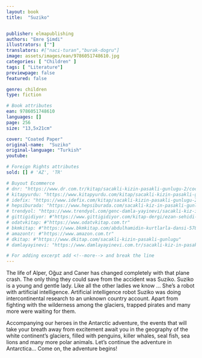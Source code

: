 ```yaml
---
layout: book
title:  "Suziko"


publisher: elmapublishing
authors: "Emre Şimdi"
illustrators: [""]
translators: #["naci-turan","burak-dogru"]
image: assets/images/ean/9786051748610.jpg
categories: [ "Children" ]
tags: [ "Literature"]
previewpage: false
featured: false

genre: children
type: fiction

# Book attributes
ean: 9786051748610
languages: []
page: 256
size: "13,5x21cm"

cover: "Coated Paper"
original-name:  "Suziko"
original-language: "Turkish"
youtube:

# Foreign Rights attributes
sold: [] # 'AZ', 'TR'

# Buyout Ecommerce
# dnr: "https://www.dr.com.tr/kitap/sacakli-kizin-pasakli-gunlugu-2/cocuk-ve-genclik/genclik-10-yas/roman-oyku/urunno=0001893059001"
# kitapyurdu: "https://www.kitapyurdu.com/kitap/sacakli-kizin-pasakli-gunlugu-2-/560122.html&filter_name=Sa%C3%A7akl%C4%B1+K%C4%B1z%27%C4%B1n+Pasakl%C4%B1+G%C3%BCnl%C3%BC%C4%9F%C3%BC+2"
# idefix: "https://www.idefix.com/kitap/sacakli-kizin-pasakli-gunlugu-2/cocuk-ve-genclik/genclik-10-yas/roman-oyku/urunno=0001893059001"
# hepsiburada: "https://www.hepsiburada.com/sacakli-kiz-in-pasakli-gunlugu-2-damla-yayinevi-p-HBV000012ER86"
# trendyol: "https://www.trendyol.com/genc-damla-yayinevi/sacakli-kiz-in-pasakli-gunlugu-2-p-54825777"
# gittigidiyor: #"https://www.gittigidiyor.com/kitap-dergi/ezan-sehidi-adnan-menderes_pdp_732728793"
# odatvkitap: #"https://www.odatvkitap.com.tr"
# bkmkitap: #"https://www.bkmkitap.com/abdulhamidin-kurtlarla-dansi-578226"
# amazontr: #"https://www.amazon.com.tr"
# dkitap: #"https://www.dkitap.com/sacakli-kizin-pasakli-gunlugu"
# damlayayinevi: "https://www.damlayayinevi.com.tr/sacakli-kiz-in-pasakli-gunlugu-2-bu-iste-bi-terslik-var"

# For adding excerpt add <!--more--> and break the line
---
```

The life of Alper, Oğuz and Caner has
changed completely with that plane crash.
The only thing they could save from the accident was Suziko.
Suziko is a young and gentle lady. Like all the other ladies we know ... She’s a robot with artificial intelligence. Artificial intelligence robot Suziko was doing intercontinental research to an unknown country account.
Apart from fighting with the wilderness among the glaciers, trapped pirates and many more were waiting for
them.

Accompanying our heroes in the Antarctic adventure, the events that will take your breath away
from excitement await you in the geography of the
white continent’s glaciers, filled with penguins, killer
whales, seal fish, sea lions and many more polar
animals.
Let’s continue the adventure in Antarctica...
Come on, the adventure begins!
<!--more--> 

